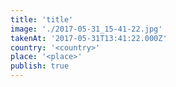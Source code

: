 ```yaml
---
title: 'title'
image: './2017-05-31_15-41-22.jpg'
takenAt: '2017-05-31T13:41:22.000Z'
country: '<country>'
place: '<place>'
publish: true
---
```


